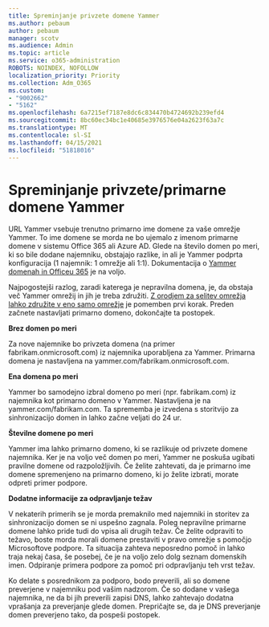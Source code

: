 ```yaml
---
title: Spreminjanje privzete domene Yammer
ms.author: pebaum
author: pebaum
manager: scotv
ms.audience: Admin
ms.topic: article
ms.service: o365-administration
ROBOTS: NOINDEX, NOFOLLOW
localization_priority: Priority
ms.collection: Adm_O365
ms.custom:
- "9002662"
- "5162"
ms.openlocfilehash: 6a7215ef7187e8dc6c834470b4724692b239efd4
ms.sourcegitcommit: 8bc60ec34bc1e40685e3976576e04a2623f63a7c
ms.translationtype: MT
ms.contentlocale: sl-SI
ms.lasthandoff: 04/15/2021
ms.locfileid: "51818016"
---
```

# <a name="changing-the-defaultprimary-yammer-domain"></a>Spreminjanje privzete/primarne domene Yammer

URL Yammer vsebuje trenutno primarno ime domene za vaše omrežje Yammer. To ime domene se morda ne bo ujemalo z imenom primarne domene v sistemu Office 365 ali Azure AD. Glede na število domen po meri, ki so bile dodane najemniku, obstajajo razlike, in ali je Yammer podprta konfiguracija (1 najemnik: 1 omrežje ali 1:1). Dokumentacija o [Yammer domenah in Officeu 365](https://docs.microsoft.com/yammer/configure-your-yammer-network/manage-yammer-domains) je na voljo.

Najpogostejši razlog, zaradi katerega je nepravilna domena, je, da obstaja več Yammer omrežij in jih je treba združiti. [Z orodjem za selitev omrežja lahko združite v eno samo omrežje](https://docs.microsoft.com/yammer/configure-your-yammer-network/consolidate-multiple-yammer-networks) je pomemben prvi korak. Preden začnete nastavljati primarno domeno, dokončajte ta postopek.

**Brez domen po meri**

Za nove najemnike bo privzeta domena (na primer fabrikam.onmicrosoft.com) iz najemnika uporabljena za Yammer. Primarna domena je nastavljena na yammer.com/fabrikam.onmicrosoft.com.

**Ena domena po meri**

Yammer bo samodejno izbral domeno po meri (npr. fabrikam.com) iz najemnika kot primarno domeno v Yammer. Nastavljena je na yammer.com/fabrikam.com. Ta sprememba je izvedena s storitvijo za sinhronizacijo domen in lahko začne veljati do 24 ur.

**Številne domene po meri**

Yammer ima lahko primarno domeno, ki se razlikuje od privzete domene najemnika. Ker je na voljo več domen po meri, Yammer ne poskuša ugibati pravilne domene od razpoložljivih. Če želite zahtevati, da je primarno ime domene spremenjeno na primarno domeno, ki jo želite izbrati, morate odpreti primer podpore.

**Dodatne informacije za odpravljanje težav**

V nekaterih primerih se je morda premaknilo med najemniki in storitev za sinhronizacijo domen se ni uspešno zagnala. Poleg nepravilne primarne domene lahko pride tudi do vpisa ali drugih težav. Če želite odpraviti to težavo, boste morda morali domene prestaviti v pravo omrežje s pomočjo Microsoftove podpore. Ta situacija zahteva neposredno pomoč in lahko traja nekaj časa, še posebej, če je na voljo zelo dolg seznam domenskih imen. Odpiranje primera podpore za pomoč pri odpravljanju teh vrst težav.

Ko delate s posrednikom za podporo, bodo preverili, ali so domene preverjene v najemniku pod vašim nadzorom. Če so dodane v vašega najemnika, ne da bi jih preverili zapisi DNS, lahko zahtevajo dodatna vprašanja za preverjanje glede domen. Prepričajte se, da je DNS preverjanje domen preverjeno tako, da pospeši postopek.
